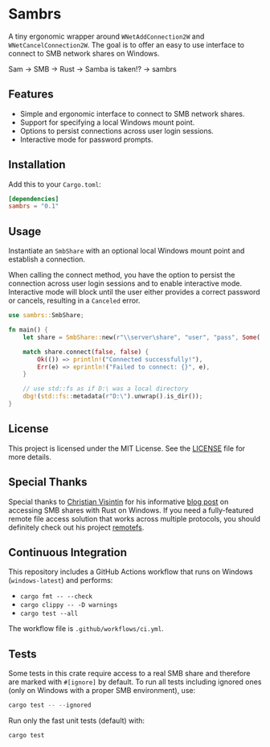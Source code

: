 # Sambrs

A tiny ergonomic wrapper around `WNetAddConnection2W` and
`WNetCancelConnection2W`. The goal is to offer an easy to use interface to
connect to SMB network shares on Windows.

Sam -> SMB -> Rust -> Samba is taken!? -> sambrs

## Features

- Simple and ergonomic interface to connect to SMB network shares.
- Support for specifying a local Windows mount point.
- Options to persist connections across user login sessions.
- Interactive mode for password prompts.

## Installation

Add this to your `Cargo.toml`:

```toml
[dependencies]
sambrs = "0.1"
```

## Usage

Instantiate an `SmbShare` with an optional local Windows mount point and establish
a connection.

When calling the connect method, you have the option to persist the connection
across user login sessions and to enable interactive mode. Interactive mode will
block until the user either provides a correct password or cancels, resulting in
a `Canceled` error.

```rust
use sambrs::SmbShare;

fn main() {
    let share = SmbShare::new(r"\\server\share", "user", "pass", Some('D'));

    match share.connect(false, false) {
        Ok(()) => println!("Connected successfully!"),
        Err(e) => eprintln!("Failed to connect: {}", e),
    }

    // use std::fs as if D:\ was a local directory
    dbg!(std::fs::metadata(r"D:\").unwrap().is_dir());
}
```

## License

This project is licensed under the MIT License. See the [LICENSE](LICENSE) file
for more details.

## Special Thanks

Special thanks to [Christian Visintin](https://github.com/veeso) for his
informative [blog
post](https://blog.veeso.dev/blog/en/how-to-access-an-smb-share-with-rust-on-windows/)
on accessing SMB shares with Rust on Windows. If you need a fully-featured
remote file access solution that works across multiple protocols, you should
definitely check out his project
[remotefs](https://github.com/veeso/remotefs-rs).

## Continuous Integration

This repository includes a GitHub Actions workflow that runs on Windows (`windows-latest`) and performs:

- `cargo fmt -- --check`
- `cargo clippy -- -D warnings`
- `cargo test --all`

The workflow file is `.github/workflows/ci.yml`.

## Tests

Some tests in this crate require access to a real SMB share and therefore are marked with `#[ignore]` by default. To run all tests including ignored ones (only on Windows with a proper SMB environment), use:

```powershell
cargo test -- --ignored
```

Run only the fast unit tests (default) with:

```powershell
cargo test
```

